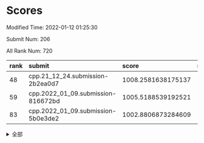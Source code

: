 # Scores

Modified Time: 2022-01-12 01:25:30

Submit Num: 206

All Rank Num: 720

| rank |               submit               |       score        |       sigma        | pk_num |
| :--- | :--------------------------------- | :----------------- | :----------------- | :----- |
| 48   | cpp.21_12_24.submission-2b2ea0d7   | 1008.2581638175137 | 2.208754643602808  | 10     |
| 59   | cpp.2022_01_09.submission-816672bd | 1005.5188539192521 | 1.5966867152187338 | 15     |
| 83   | cpp.2022_01_09.submission-5b0e3de2 | 1002.8806873284609 | 1.7701117347364985 | 11     |


<details>
<summary>全部</summary>

| rank |                 submit                 |       score        |       sigma        | pk_num |
| :--- | :------------------------------------- | :----------------- | :----------------- | :----- |
| 1    | gobigger.level_3.submission_level_3_36 | 1019.4451548984268 | 2.998875646007275  | 11     |
| 2    | gobigger.level_3.submission_level_3_28 | 1013.9051380878892 | 2.0812403671243285 | 14     |
| 3    | gobigger.level_3.submission_level_3_29 | 1013.8109080380569 | 1.9883615366180198 | 14     |
| 4    | gobigger.level_3.submission_level_3_1  | 1013.7405623648579 | 1.9247368892626857 | 13     |
| 5    | gobigger.level_3.submission_level_3_2  | 1012.7585189776597 | 1.8695098065741729 | 14     |
| 6    | gobigger.level_3.submission_level_3_18 | 1012.7321951380484 | 1.662193940978567  | 15     |
| 7    | gobigger.level_3.submission_level_3_47 | 1012.6423209339998 | 1.8591204517431277 | 13     |
| 8    | gobigger.level_3.submission_level_3_44 | 1012.5879991725476 | 2.0905132219516505 | 13     |
| 9    | gobigger.level_3.submission_level_3_22 | 1012.2735680605325 | 1.6703698187461034 | 16     |
| 10   | gobigger.level_3.submission_level_3_26 | 1012.2686857437276 | 1.8960566014528553 | 13     |
| 11   | gobigger.level_3.submission_level_3_4  | 1012.1549396281804 | 1.9601269508744317 | 12     |
| 12   | gobigger.level_3.submission_level_3_14 | 1012.0701865420318 | 2.1943198737641914 | 12     |
| 13   | gobigger.level_3.submission_level_3_25 | 1012.0608957315332 | 1.9031551699691798 | 16     |
| 14   | gobigger.level_3.submission_level_3_35 | 1012.0247767129646 | 1.8258082663080333 | 14     |
| 15   | gobigger.level_3.submission_level_3_7  | 1011.9724090818376 | 2.0984913049233946 | 13     |
| 16   | gobigger.level_3.submission_level_3_45 | 1011.8369940597776 | 2.1245390950314382 | 12     |
| 17   | gobigger.level_3.submission_level_3_12 | 1011.8140276991969 | 1.975844217208725  | 13     |
| 18   | gobigger.level_3.submission_level_3_21 | 1011.7312310219456 | 1.895156612759275  | 13     |
| 19   | gobigger.level_3.submission_level_3_27 | 1011.6753661509329 | 1.820690479306078  | 15     |
| 20   | gobigger.level_3.submission_level_3_0  | 1011.6308620735531 | 1.5969256298889485 | 16     |
| 21   | gobigger.level_3.submission_level_3_38 | 1011.4754654539685 | 1.8556218571108545 | 14     |
| 22   | gobigger.level_3.submission_level_3_15 | 1011.450425127722  | 1.8469175714450772 | 14     |
| 23   | gobigger.level_3.submission_level_3_37 | 1011.2244478031017 | 1.829244596610259  | 15     |
| 24   | gobigger.level_3.submission_level_3_32 | 1010.8313919274187 | 1.7449731357530096 | 14     |
| 25   | gobigger.level_3.submission_level_3_40 | 1010.789901351397  | 1.5546725414706901 | 15     |
| 26   | gobigger.level_3.submission_level_3_34 | 1010.6444472890383 | 2.36722808818228   | 10     |
| 27   | gobigger.level_3.submission_level_3_19 | 1010.464291952951  | 1.7026988203107936 | 16     |
| 28   | gobigger.level_3.submission_level_3_46 | 1010.3982174949806 | 1.6175524234166991 | 15     |
| 29   | gobigger.level_3.submission_level_3_5  | 1010.1738555464065 | 1.7848020538162    | 13     |
| 30   | gobigger.level_3.submission_level_3_6  | 1010.12199479316   | 1.5407376946399225 | 17     |
| 31   | gobigger.level_3.submission_level_3_8  | 1010.1059117816543 | 1.8986704098014802 | 13     |
| 32   | gobigger.level_3.submission_level_3_17 | 1010.0718804413422 | 1.7314395463499532 | 15     |
| 33   | gobigger.level_3.submission_level_3_11 | 1010.0539419687074 | 1.7976511573471727 | 14     |
| 34   | gobigger.level_3.submission_level_3_48 | 1009.8187985170009 | 1.9110972982715597 | 12     |
| 35   | gobigger.level_3.submission_level_3_13 | 1009.6718377686512 | 1.79185782457127   | 14     |
| 36   | gobigger.level_3.submission_level_3_23 | 1009.5511368580889 | 1.9555993490667138 | 13     |
| 37   | gobigger.level_3.submission_level_3_20 | 1009.5496967735075 | 1.711671486956616  | 14     |
| 38   | gobigger.level_3.submission_level_3_10 | 1009.4803624166601 | 1.7969275789060608 | 12     |
| 39   | gobigger.level_3.submission_level_3_24 | 1009.4163139360322 | 2.134456465429411  | 13     |
| 40   | gobigger.level_3.submission_level_3_3  | 1009.3858011810353 | 1.8219106513618002 | 16     |
| 41   | gobigger.level_3.submission_level_3_16 | 1008.9301921194854 | 1.8267754838378836 | 13     |
| 42   | gobigger.level_3.submission_level_3_41 | 1008.9000794476873 | 1.8350585751717439 | 12     |
| 43   | gobigger.level_3.submission_level_3_31 | 1008.8940636866504 | 1.6879463445370446 | 19     |
| 44   | gobigger.level_3.submission_level_3_30 | 1008.8155099058058 | 1.7432557106245523 | 14     |
| 45   | gobigger.level_3.submission_level_3_42 | 1008.5196755902247 | 1.6496801233894427 | 15     |
| 46   | gobigger.level_3.submission_level_3_9  | 1008.4550460045291 | 1.9884387171605211 | 12     |
| 47   | gobigger.level_3.submission_level_3_49 | 1008.3954008315674 | 1.4700829174761287 | 17     |
| 48   | cpp.21_12_24.submission-2b2ea0d7       | 1008.2581638175137 | 2.208754643602808  | 10     |
| 49   | gobigger.level_3.submission_level_3_43 | 1007.8635190642307 | 1.5788923267911337 | 16     |
| 50   | gobigger.level_3.submission_level_3_33 | 1007.7957013214108 | 1.6086158775443433 | 14     |
| 51   | gobigger.level_3.submission_level_3_39 | 1007.7335519249585 | 1.6005122074693199 | 17     |
| 52   | gobigger.level_1.submission_level_1_13 | 1007.2551744671005 | 1.6351495680524484 | 12     |
| 53   | gobigger.level_1.submission_level_1_27 | 1006.9313221350396 | 1.8350006928379714 | 11     |
| 54   | gobigger.level_1.submission_level_1_35 | 1006.4748605045752 | 2.0471095453831385 | 11     |
| 55   | gobigger.level_1.submission_level_1_9  | 1006.1133889679334 | 1.5801007433176468 | 16     |
| 56   | gobigger.level_1.submission_level_1_25 | 1006.0369088552734 | 1.7009227361400387 | 13     |
| 57   | gobigger.level_1.submission_level_1_44 | 1005.9585428492758 | 1.6815318558208372 | 15     |
| 58   | gobigger.level_1.submission_level_1_21 | 1005.5508105004974 | 1.5749872387239983 | 17     |
| 59   | cpp.2022_01_09.submission-816672bd     | 1005.5188539192521 | 1.5966867152187338 | 15     |
| 60   | gobigger.jsonzb.submission_level_4_0   | 1005.4874557762242 | 1.5500543272280063 | 13     |
| 61   | gobigger.level_1.submission_level_1_30 | 1005.3065032147614 | 1.7196922909193264 | 12     |
| 62   | gobigger.level_1.submission_level_1_47 | 1004.7070521754187 | 1.7753441288163698 | 14     |
| 63   | gobigger.level_1.submission_level_1_8  | 1004.5139068164061 | 1.6158383235200615 | 15     |
| 64   | gobigger.level_1.submission_level_1_2  | 1004.4659607472477 | 1.6628061319946703 | 14     |
| 65   | gobigger.level_1.submission_level_1_16 | 1004.2989449464902 | 1.5646153461205283 | 14     |
| 66   | gobigger.level_1.submission_level_1_6  | 1004.2760712746759 | 1.5116281449633635 | 17     |
| 67   | gobigger.level_1.submission_level_1_45 | 1004.1183189242889 | 1.667771230798342  | 12     |
| 68   | gobigger.level_1.submission_level_1_43 | 1003.9279574666598 | 1.4270391849907866 | 17     |
| 69   | gobigger.level_1.submission_level_1_29 | 1003.8962326542091 | 1.7268779131358543 | 13     |
| 70   | gobigger.level_1.submission_level_1_42 | 1003.8772986901671 | 1.5888595872169933 | 12     |
| 71   | gobigger.level_1.submission_level_1_49 | 1003.8306949273948 | 1.4749269434601768 | 18     |
| 72   | gobigger.level_1.submission_level_1_4  | 1003.7874263951395 | 1.4998685743612488 | 16     |
| 73   | gobigger.level_1.submission_level_1_1  | 1003.7192424085305 | 1.8198809465223342 | 13     |
| 74   | gobigger.level_1.submission_level_1_39 | 1003.6215814520434 | 1.5019238962035082 | 16     |
| 75   | gobigger.level_1.submission_level_1_5  | 1003.6043935612352 | 1.5966154301911946 | 15     |
| 76   | gobigger.level_1.submission_level_1_41 | 1003.5126364832278 | 1.833111390617431  | 9      |
| 77   | gobigger.level_1.submission_level_1_36 | 1003.3080023415314 | 1.677901292151813  | 14     |
| 78   | gobigger.level_1.submission_level_1_26 | 1003.2619287906286 | 1.927481176809322  | 11     |
| 79   | gobigger.level_1.submission_level_1_14 | 1003.2602030967159 | 1.8026175574229903 | 11     |
| 80   | gobigger.level_1.submission_level_1_31 | 1003.1562095590508 | 1.4834753778554937 | 16     |
| 81   | gobigger.level_1.submission_level_1_22 | 1003.0571734623458 | 1.7580870796694246 | 12     |
| 82   | gobigger.level_1.submission_level_1_18 | 1002.9009998507227 | 1.6098186396310998 | 14     |
| 83   | cpp.2022_01_09.submission-5b0e3de2     | 1002.8806873284609 | 1.7701117347364985 | 11     |
| 84   | gobigger.level_1.submission_level_1_3  | 1002.8660210222519 | 1.5931394203885643 | 15     |
| 85   | gobigger.level_1.submission_level_1_11 | 1002.6740927850707 | 1.509717230602     | 16     |
| 86   | gobigger.level_1.submission_level_1_15 | 1002.6197623436431 | 1.4911504370291526 | 16     |
| 87   | gobigger.level_1.submission_level_1_23 | 1002.5704177185609 | 1.4545481736166281 | 17     |
| 88   | gobigger.level_1.submission_level_1_38 | 1002.5146881141012 | 1.7363615339323275 | 12     |
| 89   | gobigger.level_1.submission_level_1_48 | 1002.5061929428191 | 1.6087997670463516 | 11     |
| 90   | gobigger.level_1.submission_level_1_12 | 1002.4993046486721 | 1.6781256908928195 | 13     |
| 91   | gobigger.level_1.submission_level_1_24 | 1002.3482396389387 | 1.5314573247384005 | 17     |
| 92   | gobigger.level_1.submission_level_1_46 | 1002.2830943217415 | 1.7995228564589159 | 11     |
| 93   | gobigger.level_1.submission_level_1_33 | 1002.2731298025931 | 1.6757959700336675 | 13     |
| 94   | gobigger.level_1.submission_level_1_32 | 1002.2044669288268 | 1.4852725855063114 | 16     |
| 95   | gobigger.level_1.submission_level_1_17 | 1002.1034356111198 | 1.5978126375806925 | 14     |
| 96   | gobigger.level_1.submission_level_1_34 | 1002.0676426135958 | 1.623259776579619  | 12     |
| 97   | gobigger.level_1.submission_level_1_37 | 1002.0205498730066 | 1.6701156847595635 | 15     |
| 98   | gobigger.level_1.submission_level_1_7  | 1001.8433761967763 | 1.7137434779904064 | 12     |
| 99   | gobigger.level_1.submission_level_1_28 | 1001.2964233811203 | 1.5939490595256323 | 14     |
| 100  | gobigger.level_1.submission_level_1_20 | 1001.2474007152229 | 1.5622000660884032 | 12     |
| 101  | gobigger.level_1.submission_level_1_19 | 1000.7878397489036 | 1.6226904084353708 | 12     |
| 102  | gobigger.level_1.submission_level_1_0  | 1000.4000968774222 | 1.510947864412682  | 15     |
| 103  | gobigger.level_1.submission_level_1_10 | 1000.3445659256179 | 1.6824282285269785 | 14     |
| 104  | gobigger.level_1.submission_level_1_40 | 999.9904767336161  | 1.8593390330435422 | 12     |
| 105  | gobigger.random.submission_random_46   | 999.0723696928105  | 1.614677051809451  | 11     |
| 106  | gobigger.random.submission_random_19   | 998.8026450735754  | 1.7536258775584415 | 10     |
| 107  | gobigger.random.submission_random_17   | 998.6635495626829  | 1.55860681370096   | 13     |
| 108  | gobigger.random.submission_random_13   | 997.9076408039127  | 1.5032347339963077 | 15     |
| 109  | gobigger.random.submission_random_18   | 997.6364117894774  | 1.4189165196522282 | 15     |
| 110  | gobigger.random.submission_random_0    | 997.5961071964119  | 1.5050454052985154 | 15     |
| 111  | gobigger.random.submission_random_15   | 997.594410337257   | 1.6341186414909514 | 12     |
| 112  | gobigger.random.submission_random_35   | 997.2478674031     | 1.4560828720119996 | 19     |
| 113  | gobigger.random.submission_random_14   | 997.1770501938873  | 1.5733619568918873 | 15     |
| 114  | gobigger.random.submission_random_8    | 997.1382661326671  | 1.4573125368979627 | 16     |
| 115  | gobigger.random.submission_random_25   | 997.1078026015274  | 1.4883081381301875 | 15     |
| 116  | gobigger.random.submission_random_22   | 996.9935574649567  | 1.4580585080012187 | 14     |
| 117  | gobigger.level_2.submission_level_2_27 | 996.9702690345792  | 1.6385584696144257 | 12     |
| 118  | gobigger.random.submission_random_49   | 996.899663513607   | 1.4318213684789074 | 15     |
| 119  | gobigger.level_2.submission_level_2_31 | 996.8837745066086  | 1.6198321774330835 | 13     |
| 120  | gobigger.random.submission_random_44   | 996.8373078401903  | 1.518580910508531  | 14     |
| 121  | gobigger.random.submission_random_29   | 996.7953406196276  | 1.4204936734858369 | 16     |
| 122  | gobigger.random.submission_random_36   | 996.7701989711194  | 1.5778403106277679 | 16     |
| 123  | gobigger.random.submission_random_31   | 996.7267542949918  | 1.6005620611057936 | 14     |
| 124  | gobigger.random.submission_random_26   | 996.7208308303768  | 1.6714638643668518 | 11     |
| 125  | gobigger.random.submission_random_30   | 996.6980208966592  | 1.591412158803594  | 14     |
| 126  | gobigger.random.submission_random_24   | 996.6941182213404  | 1.4994103271256198 | 15     |
| 127  | gobigger.level_2.submission_level_2_49 | 996.5365403921653  | 1.7021343274748948 | 14     |
| 128  | gobigger.random.submission_random_6    | 996.5033892506908  | 1.6530963327674526 | 13     |
| 129  | gobigger.level_2.submission_level_2_40 | 996.3442634782447  | 1.7329917740954421 | 13     |
| 130  | gobigger.random.submission_random_9    | 996.3035909490268  | 1.581791210252345  | 14     |
| 131  | gobigger.random.submission_random_5    | 996.2746950244439  | 1.500291682862078  | 15     |
| 132  | gobigger.random.submission_random_1    | 996.2685288188195  | 1.708099260392067  | 14     |
| 133  | gobigger.random.submission_random_16   | 996.2648972387594  | 1.6133359462169117 | 13     |
| 134  | gobigger.random.submission_random_2    | 996.2217434770043  | 1.5898286928592709 | 15     |
| 135  | gobigger.random.submission_random_40   | 996.1190780970605  | 1.4458523441127702 | 14     |
| 136  | gobigger.random.submission_random_42   | 996.0328816575648  | 1.544470464421371  | 15     |
| 137  | gobigger.random.submission_random_48   | 995.9540481372882  | 1.5511053508967347 | 15     |
| 138  | gobigger.random.submission_random_38   | 995.9311341121739  | 1.58481991379977   | 15     |
| 139  | gobigger.random.submission_random_39   | 995.8138943801785  | 1.5783495032256487 | 14     |
| 140  | gobigger.level_2.submission_level_2_38 | 995.8133985241934  | 1.4767293438538724 | 19     |
| 141  | gobigger.random.submission_random_41   | 995.802232869553   | 1.658199485047142  | 13     |
| 142  | gobigger.random.submission_random_7    | 995.7967327814422  | 1.685946730849109  | 12     |
| 143  | gobigger.random.submission_random_20   | 995.7385913378683  | 1.7505825809367177 | 13     |
| 144  | gobigger.level_2.submission_level_2_15 | 995.6464816186583  | 1.7982912579272106 | 13     |
| 145  | gobigger.level_2.submission_level_2_33 | 995.6343425368141  | 1.6663831649333358 | 13     |
| 146  | gobigger.random.submission_random_10   | 995.6333447752578  | 1.5461094263664052 | 16     |
| 147  | gobigger.level_2.submission_level_2_12 | 995.4209083015251  | 1.67583312927793   | 12     |
| 148  | gobigger.random.submission_random_4    | 995.3683759629638  | 1.5406233975781105 | 15     |
| 149  | gobigger.level_2.submission_level_2_37 | 995.3478041215459  | 1.5083042739218475 | 18     |
| 150  | gobigger.random.submission_random_47   | 995.2962136347029  | 1.6360371282455806 | 15     |
| 151  | gobigger.random.submission_random_43   | 995.217759181252   | 1.3397356684353356 | 18     |
| 152  | gobigger.random.submission_random_27   | 995.2026418216205  | 1.627290432302449  | 13     |
| 153  | gobigger.random.submission_random_32   | 995.006071125724   | 1.7912340501405282 | 12     |
| 154  | gobigger.level_2.submission_level_2_19 | 994.9423167621576  | 1.7531745783045494 | 11     |
| 155  | gobigger.random.submission_random_37   | 994.5932287071338  | 1.3528117562378383 | 20     |
| 156  | gobigger.random.submission_random_45   | 994.4778598592327  | 1.5467631065559557 | 14     |
| 157  | gobigger.level_2.submission_level_2_32 | 994.4048728640089  | 1.63654134267459   | 14     |
| 158  | gobigger.level_2.submission_level_2_25 | 994.3734289432331  | 1.6120976220583874 | 17     |
| 159  | gobigger.random.submission_random_28   | 994.3212381189081  | 1.4787899126671618 | 16     |
| 160  | gobigger.level_2.submission_level_2_10 | 994.1401084881018  | 1.6099090318190836 | 14     |
| 161  | gobigger.random.submission_random_12   | 994.105361517076   | 1.7434816954039423 | 15     |
| 162  | gobigger.random.submission_random_23   | 993.9393163106095  | 1.6087183396069695 | 12     |
| 163  | gobigger.level_2.submission_level_2_20 | 993.9129281673786  | 1.8642190141756023 | 10     |
| 164  | gobigger.level_2.submission_level_2_11 | 993.8951101994118  | 1.4745082871350481 | 19     |
| 165  | gobigger.random.submission_random_11   | 993.8855864347571  | 1.5673139784032302 | 17     |
| 166  | gobigger.level_2.submission_level_2_21 | 993.8382089423977  | 1.5571248401759266 | 15     |
| 167  | gobigger.level_2.submission_level_2_24 | 993.8091844235022  | 1.891831943203124  | 12     |
| 168  | gobigger.random.submission_random_21   | 993.7054893319649  | 1.9225164711764542 | 12     |
| 169  | gobigger.level_2.submission_level_2_6  | 993.5989529705315  | 1.7083958804830999 | 13     |
| 170  | gobigger.level_2.submission_level_2_29 | 993.5310386315837  | 2.039030384510704  | 10     |
| 171  | gobigger.random.submission_random_34   | 993.4905772995085  | 1.6966611509936178 | 15     |
| 172  | gobigger.level_2.submission_level_2_43 | 993.3286975243071  | 1.4447976846246915 | 16     |
| 173  | gobigger.level_2.submission_level_2_35 | 993.2265103157515  | 1.5374953763290327 | 14     |
| 174  | gobigger.level_2.submission_level_2_42 | 993.2063839557072  | 1.5785243810571146 | 18     |
| 175  | gobigger.level_2.submission_level_2_36 | 993.168274233179   | 1.4347337561086724 | 18     |
| 176  | gobigger.level_2.submission_level_2_5  | 993.0058714105585  | 1.848728553027093  | 14     |
| 177  | gobigger.level_2.submission_level_2_26 | 992.7271035534918  | 1.6129681212488713 | 16     |
| 178  | gobigger.level_2.submission_level_2_23 | 992.5972530335061  | 1.9701791104926432 | 10     |
| 179  | gobigger.random.submission_random_33   | 992.5583044217184  | 1.5927775626803062 | 15     |
| 180  | gobigger.level_2.submission_level_2_2  | 992.5173480290979  | 1.9136422776054718 | 14     |
| 181  | gobigger.random.submission_random_3    | 992.4303292850552  | 1.6799864418217634 | 12     |
| 182  | gobigger.level_2.submission_level_2_16 | 992.3504799644105  | 1.711400504915515  | 15     |
| 183  | gobigger.level_2.submission_level_2_17 | 992.3055914228205  | 1.626550322576038  | 15     |
| 184  | gobigger.level_2.submission_level_2_46 | 992.2558407944241  | 1.6877633615852934 | 15     |
| 185  | gobigger.level_2.submission_level_2_34 | 992.2129991945952  | 1.7969378610751316 | 13     |
| 186  | gobigger.level_2.submission_level_2_39 | 992.1022646770455  | 2.037364319684817  | 12     |
| 187  | gobigger.level_2.submission_level_2_3  | 992.1008778119007  | 1.735933841171013  | 14     |
| 188  | gobigger.level_2.submission_level_2_0  | 992.0444500798905  | 1.48244887126557   | 17     |
| 189  | gobigger.level_2.submission_level_2_47 | 991.796478149563   | 1.7916677754617651 | 12     |
| 190  | gobigger.level_2.submission_level_2_28 | 991.4824399873734  | 1.9384730342100096 | 14     |
| 191  | gobigger.level_2.submission_level_2_4  | 991.2271348820004  | 1.8876972624636685 | 12     |
| 192  | gobigger.level_2.submission_level_2_14 | 991.1461908636344  | 1.54744462960611   | 15     |
| 193  | gobigger.level_2.submission_level_2_30 | 991.1422250570096  | 1.5496351808109032 | 16     |
| 194  | gobigger.level_2.submission_level_2_7  | 990.8353151075592  | 1.9478724610747726 | 13     |
| 195  | gobigger.level_2.submission_level_2_13 | 990.7738150908732  | 2.028770039401347  | 13     |
| 196  | gobigger.level_2.submission_level_2_1  | 990.3089935298851  | 2.2473218346401977 | 13     |
| 197  | gobigger.level_2.submission_level_2_18 | 990.2566422647602  | 1.789504003104981  | 16     |
| 198  | gobigger.level_2.submission_level_2_48 | 989.7630476044026  | 1.8267095663886486 | 13     |
| 199  | gobigger.level_2.submission_level_2_22 | 989.528138902742   | 1.763403403449642  | 16     |
| 200  | gobigger.level_2.submission_level_2_44 | 989.248500561703   | 1.845102812586131  | 13     |
| 201  | gobigger.level_2.submission_level_2_8  | 988.2155761226581  | 2.082570003921467  | 13     |
| 202  | gobigger.none.submission_none_1        | 987.8490268935586  | 1.9090496374355317 | 16     |
| 203  | gobigger.level_2.submission_level_2_45 | 987.7007451807245  | 1.985854486982162  | 13     |
| 204  | gobigger.level_2.submission_level_2_41 | 986.9873482409012  | 2.052141483272116  | 12     |
| 205  | gobigger.level_2.submission_level_2_9  | 986.5464335792957  | 2.382545026828667  | 10     |
| 206  | gobigger.none.submission_none_0        | 979.6995137999668  | 2.635548441773645  | 12     |

</details>